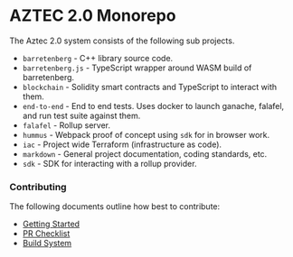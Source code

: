 # AZTEC 2.0 Monorepo

The Aztec 2.0 system consists of the following sub projects.

- `barretenberg` - C++ library source code.
- `barretenberg.js` - TypeScript wrapper around WASM build of barretenberg.
- `blockchain` - Solidity smart contracts and TypeScript to interact with them.
- `end-to-end` - End to end tests. Uses docker to launch ganache, falafel, and run test suite against them.
- `falafel` - Rollup server.
- `hummus` - Webpack proof of concept using `sdk` for in browser work.
- `iac` - Project wide Terraform (infrastructure as code).
- `markdown` - General project documentation, coding standards, etc.
- `sdk` - SDK for interacting with a rollup provider.

### Contributing

The following documents outline how best to contribute:

- [Getting Started](./markdown/getting_started.md)
- [PR Checklist](./markdown/pr_checklist.md)
- [Build System](./markdown/build_system.md)
